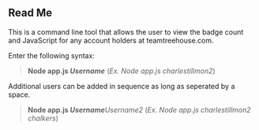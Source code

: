 ## Read Me 

This is a command line tool that allows the user to view the badge count and JavaScript for any account holders at 
teamtreehouse.com. 

Enter the following syntax: 

> __Node app.js *Username*__ (*Ex. Node app.js charlestillmon2*) 

Additional users can be added in sequence as long as seperated by a space. 

> __Node app.js *Username*__*Username2* (*Ex. Node app.js charlestillmon2 chalkers*) 
